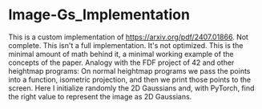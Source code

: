 # Image-Gs_Implementation
This is a custom implementation of https://arxiv.org/pdf/2407.01866.
Not complete.
This isn't a full implementation.
It's not optimized.
This is the minimal amount of math behind it, a minimal working example of the concepts of the paper.
Analogy with the FDF project of 42 and other heightmap programs:
On normal heightmap programs we pass the points into a function, isometric projection, and then we print those points to the screen.
Here I initialize randomly the 2D Gaussians and, with PyTorch, find the right value to represent the image as 2D Gaussians.
